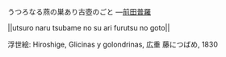 うつろなる燕の巣あり古壺のごと
—[前田普羅](https://ja.wikipedia.org/wiki/前田普羅)

||utsuro naru tsubame no su ari furutsu no goto||

浮世絵: Hiroshige, Glicinas y golondrinas, 広重 藤につばめ, 1830